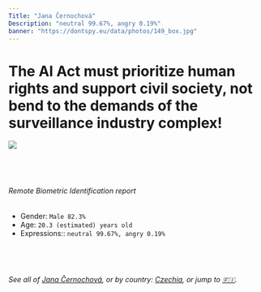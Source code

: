 ```yaml
---
Title: "Jana Černochová"
Description: "neutral 99.67%, angry 0.19%"
banner: "https://dontspy.eu/data/photos/149_box.jpg"
---
```


# The AI Act must prioritize human rights and support civil society, not bend to the demands of the surveillance industry complex!

<link rel="stylesheet" type="text/css" href="/css/blog.css" />

<div class="is-fake" hidden>

_This image is **clearly fake**_, yet we [continue to collect them because the AI Act negotiations](/blog/why-deepfake/) are heading in a direction that will only make people's lives more complicated. For a more in-depth explanation, read: [Double threat: why losing the battle against Face Biometrics would fuel the proliferation of deepfakes](/blog/the-dual-threat-how-losing-the-biometric-battle-fuels-deepfake-proliferation/).


</div>

<!-- <img src="https://dontspy.eu/data/photos/54_box.jpg" /> -->
<img src="https://dontspy.eu/data/photos/149_box.jpg" />

## <br>

###### Remote Biometric Identification report

* <span class="label">Gender:</span> `Male 82.3%`
* <span class="label">Age:</span> `20.3 (estimated) years old`
* <span class="label">Expressions::</span> `neutral 99.67%, angry 0.19%`

## <br>

###### See all of [Jana Černochová](/policymaker#Jana%20%C4%8Cernochov%C3%A1), or by country: [Czechia](/country#Czechia), or jump to [🇫🇮](/x/211).

## <br>
